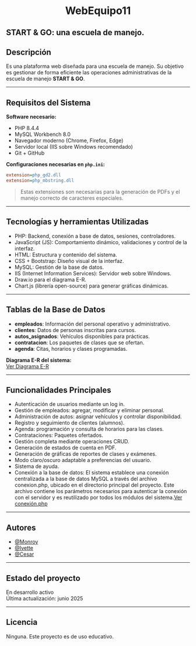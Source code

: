 <h1 align="center">WebEquipo11</h1>   

## START & GO: una escuela de manejo.

## Descripción
Es una plataforma web diseñada para una escuela de manejo. Su objetivo es gestionar de forma eficiente las operaciones administrativas de la escuela de manejo **START & GO**.

---

## Requisitos del Sistema

**Software necesario:**
- PHP 8.4.4
- MySQL Workbench 8.0
- Navegador moderno (Chrome, Firefox, Edge)
- Servidor local (IIS sobre Windows recomendado)
- Git + GitHub 

**Configuraciones necesarias en `php.ini`:**
```ini
extension=php_gd2.dll
extension=php_mbstring.dll
```
> Estas extensiones son necesarias para la generación de PDFs y el manejo correcto de caracteres especiales.

---

## Tecnologías y herramientas Utilizadas  

- PHP: Backend, conexión a base de datos, sesiones, controladores.  
- JavaScript (JS): Comportamiento dinámico, validaciones y control de la interfaz.  
- HTML: Estructura y contenido del sistema.  
- CSS + Bootstrap: Diseño visual de la interfaz. 
- MySQL: Gestión de la base de datos.  
- IIS (Internet Information Services): Servidor web sobre Windows.
- Draw.io para el diagrama E-R.
- Chart.js (librería open-source) para generar gráficas dinámicas.

---

## Tablas de la Base de Datos

- **empleados**: Información del personal operativo y administrativo.
- **clientes**: Datos de personas inscritas para cursos.
- **autos_asignados**: Vehículos disponibles para prácticas.
- **contratacion**: Los paquetes de clases que se ofertan.
- **agenda**: Citas, horarios y clases programadas.

 **Diagrama E-R del sistema:**  
[Ver Diagrama E-R](https://github.com/MichelIvette/WebEqipo11/blob/main/ESCUELA-DE-MANEJO/Documentaci%C3%B3n_t%C3%A9cnica/Diagrama%20E-R.png)

---

## Funcionalidades Principales

- Autenticación de usuarios mediante un log in.
- Gestión de empleados: agregar, modificar y eliminar personal.
- Administración de autos: asignar vehículos y controlar disponibilidad.
- Registro y seguimiento de clientes (alumnos).
- Agenda: programación y consulta de horarios para las clases.
- Contrataciones: Paquetes ofertados.
- Gestión completa mediante operaciones CRUD.
- Generación de estados de cuenta en PDF.
- Generación de gráficas de reportes de clases y exámenes.
- Modo claro/oscuro adaptable a preferencias del usuario.
- Sistema de ayuda.
-  Conexión a la base de datos: El sistema establece una conexión centralizada a la base de datos MySQL a través del archivo conexion.php, ubicado en el directorio principal del proyecto. Este archivo contiene los parámetros necesarios para autenticar la conexión con el servidor y es reutilizado por todos los módulos del sistema.[Ver conexión.php](https://github.com/MichelIvette/WebEqipo11/blob/main/ESCUELA-DE-MANEJO/escuela_manejo/conexion.php)

---

## Autores

- [@Monroy](https://github.com/ErickMonroy) 
- [@Ivette](https://github.com/MichelIvette)  
- [@Cesar](https://github.com/ZeroZX935) 

---

## Estado del proyecto

En desarrollo activo  
Última actualización: junio 2025  

---

## Licencia
Ninguna.
Este proyecto es de uso educativo.

